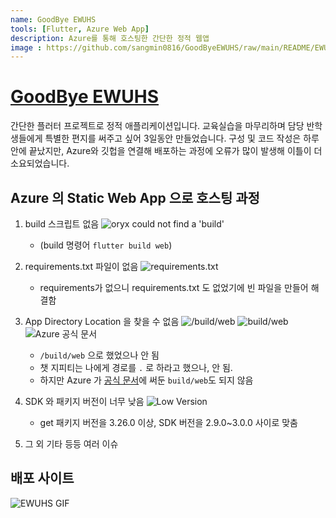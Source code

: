 ```yaml
---
name: GoodBye EWUHS
tools: [Flutter, Azure Web App]
description: Azure를 통해 호스팅한 간단한 정적 웹앱
image : https://github.com/sangmin0816/GoodByeEWUHS/raw/main/README/EWUHS.gif
---
```


# [GoodBye EWUHS](https://github.com/sangmin0816/GoodByeEWUHS/GoodByeEWHUS)

간단한 플러터 프로젝트로 정적 애플리케이션입니다. 교육실습을 마무리하며 담당 반학생들에게 특별한 편지를 써주고 싶어 3일동안 만들었습니다. 구성 및 코드 작성은 하루안에 끝났지만, Azure와 깃헙을 연결해 배포하는 과정에 오류가 많이 발생해 이틀이 더 소요되었습니다.


## Azure 의 Static Web App 으로 호스팅 과정

1. build 스크립트 없음
![oryx could not find a 'build'](https://github.com/sangmin0816/GoodByeEWUHS/raw/main/README/image.png)
   * (build 명령어 `flutter build web`)
2. requirements.txt 파일이 없음
![requirements.txt](https://github.com/sangmin0816/GoodByeEWUHS/raw/main/README/image-1.png)
   * requirements가 없으니 requirements.txt 도 없었기에 빈 파일을 만들어 해결함
3. App Directory Location 을 찾을 수 없음
![/build/web](https://github.com/sangmin0816/GoodByeEWUHS/raw/main/README/image-4.png)
![build/web](https://github.com/sangmin0816/GoodByeEWUHS/raw/main/README/image-5.png)
![Azure 공식 문서](https://github.com/sangmin0816/GoodByeEWUHS/README/image-5.png)
   * `/build/web` 으로 했었으나 안 됨
   * 챗 지피티는 나에게 경로를 `.` 로 하라고 했으나, 안 됨.
   * 하지만 Azure 가 [공식 문서](https://learn.microsoft.com/ko-kr/azure/static-web-apps/front-end-frameworks)에 써둔 `build/web`도 되지 않음

4. SDK 와 패키지 버전이 너무 낮음
![Low Version](https://github.com/sangmin0816/GoodByeEWUHS/raw/main/README/image-3.png)
   * get 패키지 버전을 3.26.0 이상, SDK 버전을 2.9.0~3.0.0 사이로 맞춤
5. 그 외 기타 등등 여러 이슈

## 배포 사이트

![EWUHS GIF](https://github.com/sangmin0816/GoodByeEWUHS/raw/main/README/EWUHS.gif)